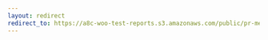 ```yaml
---
layout: redirect
redirect_to: https://a8c-woo-test-reports.s3.amazonaws.com/public/pr-merge/43094/e2e/index.html
---
```

